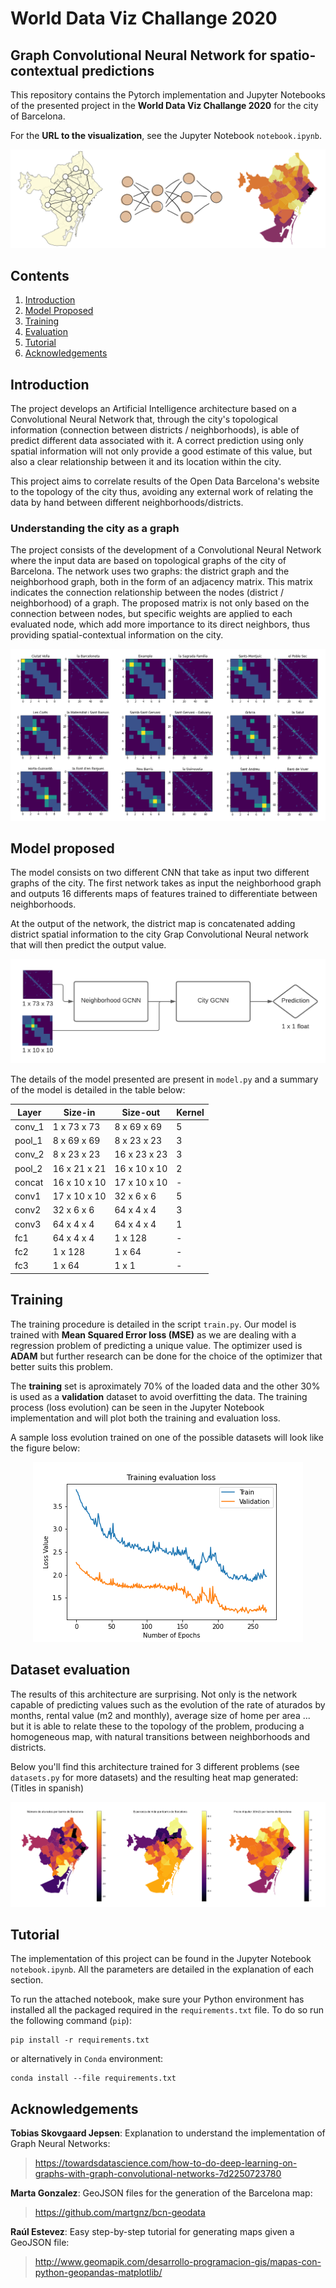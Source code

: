 # World Data Viz Challange 2020

## Graph Convolutional Neural Network for spatio-contextual predictions

This repository contains the Pytorch implementation and Jupyter Notebooks of the presented project in the __World Data Viz Challange 2020__ for the city of Barcelona.

For the __URL to the visualization__, see the Jupyter Notebook `notebook.ipynb`.

<p align="center">
    <img src="img/header.png" />
</p>

## Contents
1. [Introduction](#introduction)
0. [Model Proposed](#problems-with-prior-work)
0. [Training](#training)
0. [Evaluation](#evaluation)
0. [Tutorial](#tutorial)
0. [Acknowledgements](#acknowledgements)

## Introduction
The project develops an Artificial Intelligence architecture based on a Convolutional Neural Network that, through the city's topological information (connection between districts / neighborhoods), is able of predict different data associated with it. A correct prediction using only spatial information will not only provide a good estimate of this value, but also a clear relationship between it and its location within the city.

This project aims to correlate results of the Open Data Barcelona's website to the topology of the city thus, avoiding any external work of relating the data by hand between different neighborhoods/districts.


### Understanding the city as a graph
The project consists of the development of a Convolutional Neural Network where the input data are based on topological graphs of the city of Barcelona. The network uses two graphs: the district graph and the neighborhood graph, both in the form of an adjacency matrix. This matrix indicates the connection relationship between the nodes (district / neighborhood) of a graph. The proposed matrix is ​​not only based on the connection between nodes, but specific weights are applied to each evaluated node, which add more importance to its direct neighbors, thus providing spatial-contextual information on the city.
<p align="center">
    <img src="img/graphs.png" />
</p>


## Model proposed
The model consists on two different CNN that take as input two different graphs of the city. The first network takes as input the neighborhood graph and outputs 16 differents maps of features trained to differentiate between neighborhoods.

At the output of the network, the district map is concatenated adding district spatial information to the city Grap Convolutional Neural network that will then predict the output value.
<p align="center">
    <img src="img/GCNN.png" />
</p>

The details of the model presented are present in `model.py` and a summary of the model is detailed in the table below:


| Layer  | Size-in      | Size-out      | Kernel |
|--------|--------------|---------------|--------|
| conv_1 | 1 x 73 x 73  | 8 x 69 x 69   | 5      |
| pool_1 | 8 x 69 x 69  | 8 x 23 x 23   | 3      |
| conv_2 | 8 x 23 x 23  | 16 x 23 x 23  | 3      |
| pool_2 | 16 x 21 x 21 | 16 x 10 x 10  | 2      |
| concat | 16 x 10 x 10 | 17 x 10 x 10  | -      |
| conv1  | 17 x 10 x 10 | 32 x 6 x 6    | 5      |
| conv2  | 32 x 6 x 6   | 64 x 4 x 4    | 3      |
| conv3  | 64 x 4 x 4   | 64 x 4 x 4    | 1      |
| fc1    | 64 x 4 x 4   | 1 x 128       | -      |
| fc2    | 1 x 128      | 1 x 64        | -      |
| fc3    | 1 x 64       | 1 x 1         | -      |


## Training
The training procedure is detailed in the script `train.py`. Our model is trained with __Mean Squared Error loss (MSE)__ as we are dealing with a regression problem of predicting a unique value. The optimizer used is __ADAM__ but further research can be done for the choice of the optimizer that better suits this problem.

The __training__ set is aproximately 70% of the loaded data and the other 30% is used as a __validation__ dataset to avoid overfitting the data. The training process (loss evolution) can be seen in the Jupyter Notebook implementation and will plot both the training and evaluation loss.

A sample loss evolution trained on one of the possible datasets will look like the figure below:

<p align="center">
    <img src="img/loss.png" />
</p>


## Dataset evaluation
The results of this architecture are surprising. Not only is the network capable of predicting values ​​such as the evolution of the rate of aturados by months, rental value (m2 and monthly), average size of home per area ... but it is able to relate these to the topology of the problem, producing a homogeneous map, with natural transitions between neighborhoods and districts.

Below you'll find this architecture trained for 3 different problems (see `datasets.py` for more datasets) and the resulting heat map generated: (Titles in spanish)

<p align="center">
    <img src="img/output.png" />
</p>

## Tutorial
The implementation of this project can be found in the Jupyter Notebook `notebook.ipynb`. All the parameters are detailed in the explanation of each section.

To run the attached notebook, make sure your Python environment has installed all the packaged required in the `requirements.txt` file. To do so run the following command (`pip`):

```shell
pip install -r requirements.txt
```

or alternatively in `Conda` environment:

```shell
conda install --file requirements.txt
```

## Acknowledgements

__Tobias Skovgaard Jepsen__: Explanation to understand the implementation of Graph Neural Networks:
> https://towardsdatascience.com/how-to-do-deep-learning-on-graphs-with-graph-convolutional-networks-7d2250723780

__Marta Gonzalez__: GeoJSON files for the generation of the Barcelona map:
> https://github.com/martgnz/bcn-geodata

__Raúl Estevez__: Easy step-by-step tutorial for generating maps given a GeoJSON file:
> http://www.geomapik.com/desarrollo-programacion-gis/mapas-con-python-geopandas-matplotlib/


